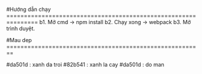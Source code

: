 #Hướng dẫn chạy ===============================================================
b1. Mở cmd -> npm install
b2. Chạy xong -> webpack
b3. Mở trình duyệt. 

#Mau dep ========================================================

#da501d : xanh da troi
#82b541 : xanh la cay
#da501d : do man